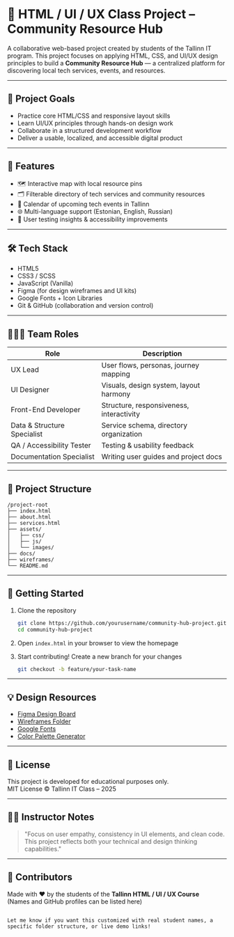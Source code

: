 # 🎨 HTML / UI / UX Class Project – Community Resource Hub

A collaborative web-based project created by students of the Tallinn IT program. This project focuses on applying HTML, CSS, and UI/UX design principles to build a **Community Resource Hub** — a centralized platform for discovering local tech services, events, and resources.

---

## 📌 Project Goals

- Practice core HTML/CSS and responsive layout skills
- Learn UI/UX principles through hands-on design work
- Collaborate in a structured development workflow
- Deliver a usable, localized, and accessible digital product

---

## 🧩 Features

- 🗺️ Interactive map with local resource pins
- 🗂️ Filterable directory of tech services and community resources
- 📅 Calendar of upcoming tech events in Tallinn
- 🌐 Multi-language support (Estonian, English, Russian)
- 🧪 User testing insights & accessibility improvements

---

## 🛠 Tech Stack

- HTML5
- CSS3 / SCSS
- JavaScript (Vanilla)
- Figma (for design wireframes and UI kits)
- Google Fonts + Icon Libraries
- Git & GitHub (collaboration and version control)

---

## 🧑‍🤝‍🧑 Team Roles

| Role                      | Description                                       |
|---------------------------|---------------------------------------------------|
| UX Lead                   | User flows, personas, journey mapping             |
| UI Designer               | Visuals, design system, layout harmony            |
| Front-End Developer       | Structure, responsiveness, interactivity         |
| Data & Structure Specialist | Service schema, directory organization          |
| QA / Accessibility Tester | Testing & usability feedback                     |
| Documentation Specialist  | Writing user guides and project docs             |

---

## 📁 Project Structure

```
/project-root
├── index.html
├── about.html
├── services.html
├── assets/
│   ├── css/
│   ├── js/
│   └── images/
├── docs/
├── wireframes/
└── README.md
```

---

## 🚀 Getting Started

1. Clone the repository  
   ```bash
   git clone https://github.com/yourusername/community-hub-project.git
   cd community-hub-project
   ```

2. Open `index.html` in your browser to view the homepage

3. Start contributing! Create a new branch for your changes  
   ```bash
   git checkout -b feature/your-task-name
   ```

---

## 💡 Design Resources

- [Figma Design Board](#)  
- [Wireframes Folder](./wireframes/)  
- [Google Fonts](https://fonts.google.com/)  
- [Color Palette Generator](https://palettegenerator.com/)

---

## 📝 License

This project is developed for educational purposes only.  
MIT License ©️ Tallinn IT Class – 2025

---

## 👩‍🏫 Instructor Notes

> "Focus on user empathy, consistency in UI elements, and clean code. This project reflects both your technical and design thinking capabilities."

---

## 🙌 Contributors

Made with ❤️ by the students of the **Tallinn HTML / UI / UX Course**  
(Names and GitHub profiles can be listed here)

```

Let me know if you want this customized with real student names, a specific folder structure, or live demo links!
